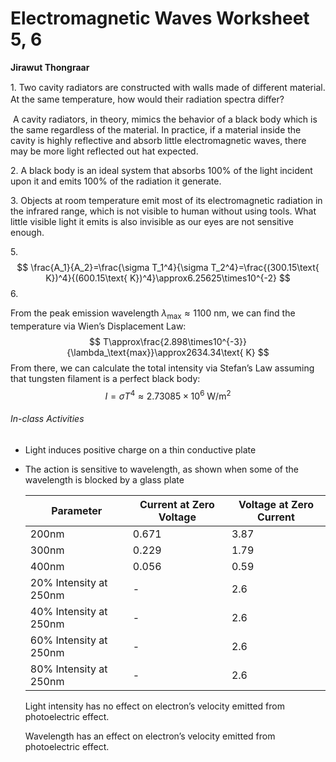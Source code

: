 # Electromagnetic Waves Worksheet 5, 6

**Jirawut Thongraar**

1\. Two cavity radiators are constructed with walls made of diﬀerent material. At the same temperature, how would their radiation spectra diﬀer?

​	A cavity radiators, in theory, mimics the behavior of a black body which is the same regardless of the material. In practice, if a material inside the cavity is highly reflective and absorb little electromagnetic waves, there may be more light reflected out hat expected.

2\. A black body is an ideal system that absorbs 100% of the light incident upon it and emits 100% of the radiation it generate.

3\. Objects at room temperature emit most of its electromagnetic radiation in the infrared range, which is not visible to human without using tools. What little visible light it emits is also invisible as our eyes are not sensitive enough.

5\. 
$$
\frac{A_1}{A_2}=\frac{\sigma T_1^4}{\sigma T_2^4}=\frac{(300.15\text{ K})^4}{(600.15\text{ K})^4}\approx6.25625\times10^{-2}
$$
6\.

From the peak emission wavelength $\lambda_\text{max}\approx1100\text{ nm}$, we can find the temperature via Wien’s Displacement Law:
$$
T\approx\frac{2.898\times10^{-3}}{\lambda_\text{max}}\approx2634.34\text{ K}
$$
From there, we can calculate the total intensity via Stefan’s Law assuming that tungsten filament is a perfect black body:
$$
I=\sigma T^4\approx2.73085\times10^6\text{ W/m}^2
$$

###### In-class Activities

- Light induces positive charge on a thin conductive plate

- The action is sensitive to wavelength, as shown when some of the wavelength is blocked by a glass plate

  | Parameter              | Current at Zero Voltage | Voltage at Zero Current |
  | ---------------------- | ----------------------- | ----------------------- |
  | 200nm                  | 0.671                   | 3.87                    |
  | 300nm                  | 0.229                   | 1.79                    |
  | 400nm                  | 0.056                   | 0.59                    |
  | 20% Intensity at 250nm | -                       | 2.6                     |
  | 40% Intensity at 250nm | -                       | 2.6                     |
  | 60% Intensity at 250nm | -                       | 2.6                     |
  | 80% Intensity at 250nm | -                       | 2.6                     |

  Light intensity has no effect on electron’s velocity emitted from photoelectric effect.

  Wavelength has an effect on electron’s velocity emitted from photoelectric effect.